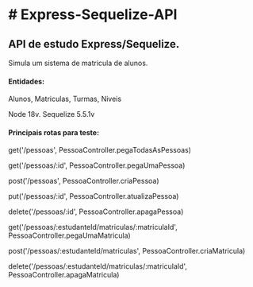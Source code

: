 <h1> # Express-Sequelize-API </h1> 


<h2> API de estudo Express/Sequelize.</h2> 

Simula um sistema de matricula de alunos.

<h4><b> Entidades:</b></h4>  Alunos, Matriculas, Turmas, Niveis

Node 18v.
Sequelize 5.5.1v



<h4><b> Principais rotas para teste:</b></h4> 

get('/pessoas', PessoaController.pegaTodasAsPessoas)

get('/pessoas/:id', PessoaController.pegaUmaPessoa)

post('/pessoas', PessoaController.criaPessoa)

put('/pessoas/:id', PessoaController.atualizaPessoa)

delete('/pessoas/:id', PessoaController.apagaPessoa)

get('/pessoas/:estudanteId/matriculas/:matriculaId', PessoaController.pegaUmaMatricula)

post('/pessoas/:estudanteId/matriculas', PessoaController.criaMatricula)

delete('/pessoas/:estudanteId/matriculas/:matriculaId', PessoaController.apagaMatricula)
